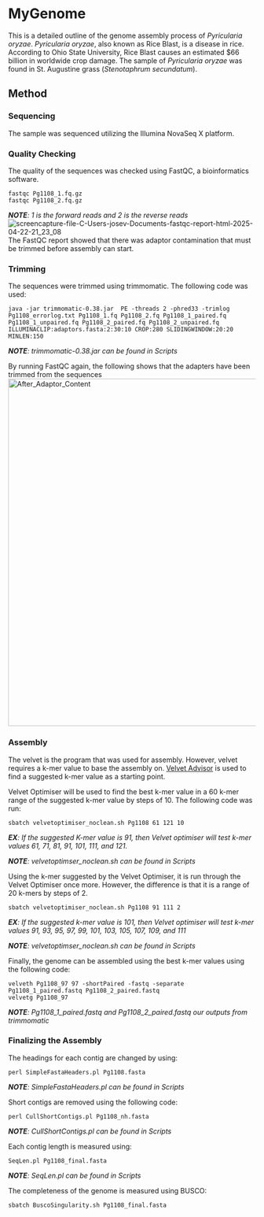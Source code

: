 # MyGenome
This is a detailed outline of the genome assembly process of <em>Pyricularia oryzae</em>. <em>Pyricularia oryzae</em>, also known as Rice Blast, is a disease in rice. According to Ohio State University, Rice Blast causes an estimated $66 billion in worldwide crop damage. The sample of <em>Pyricularia oryzae</em> was found in St. Augustine grass (<em>Stenotaphrum secundatum</em>).
## Method
### Sequencing 
The sample was sequenced utilizing the Illumina NovaSeq X platform.
### Quality Checking
The quality of the sequences was checked using FastQC, a bioinformatics software.
```
fastqc Pg1108_1.fq.gz
fastqc Pg1108_2.fq.gz
```
<em><b>NOTE</b>: 1 is the forward reads and 2 is the reverse reads</em>
![screencapture-file-C-Users-josev-Documents-fastqc-report-html-2025-04-22-21_23_08](https://github.com/user-attachments/assets/acd9f243-c14d-4820-a1e6-f5ff9651c406)
The FastQC report showed that there was adaptor contamination that must be trimmed before assembly can start.
### Trimming
The sequences were trimmed using trimmomatic. The following code was used:
```
java -jar trimmomatic-0.38.jar  PE -threads 2 -phred33 -trimlog Pg1108_errorlog.txt Pg1108_1.fq Pg1108_2.fq Pg1108_1_paired.fq Pg1108_1_unpaired.fq Pg1108_2_paired.fq Pg1108_2_unpaired.fq ILLUMINACLIP:adaptors.fasta:2:30:10 CROP:280 SLIDINGWINDOW:20:20 MINLEN:150
```
<em><b>NOTE</b>: trimmomatic-0.38.jar can be found in Scripts </em>

By running FastQC again, the following shows that the adapters have been trimmed from the sequences 
<img width="706" alt="After_Adaptor_Content" src="https://github.com/user-attachments/assets/0c82b63c-f154-4a61-b1e1-e103b0a58aba" />
### Assembly
The velvet is the program that was used for assembly. However, velvet requires a k-mer value to base the assembly on. <a href = https://dna.med.monash.edu/~torsten/velvet_advisor/> Velvet Advisor</a> is used to find a suggested k-mer value as a starting point.

Velvet Optimiser will be used to find the best k-mer value in a 60 k-mer range of the suggested k-mer value by steps of 10. The following code was run:
```
sbatch velvetoptimiser_noclean.sh Pg1108 61 121 10
```
<em><b>EX</b>: If the suggested K-mer value is 91, then Velvet optimiser will test k-mer values 61, 71, 81, 91, 101, 111, and 121.</em>

<em><b>NOTE</b>: velvetoptimser_noclean.sh can be found in Scripts </em>

Using the k-mer suggested by the Velvet Optimiser, it is run through the Velvet Optimiser once more. However, the difference is that it is a range of 20 k-mers by steps of 2. 
```
sbatch velvetoptimiser_noclean.sh Pg1108 91 111 2
```
<em><b>EX</b>: If the suggested k-mer value is 101, then Velvet optimiser will test k-mer values 91, 93, 95, 97, 99, 101, 103, 105, 107, 109, and 111 </em>

<em><b>NOTE</b>: velvetoptimser_noclean.sh can be found in Scripts </em>

Finally, the genome can be assembled using the best k-mer values using the following code:
```
velveth Pg1108_97 97 -shortPaired -fastq -separate Pg1108_1_paired.fastq Pg1108_2_paired.fastq
velvetg Pg1108_97
```
<em><b>NOTE</b>: Pg1108_1_paired.fastq and Pg1108_2_paired.fastq our outputs from trimmomatic </em>
### Finalizing the Assembly
The headings for each contig are changed by using:
```
perl SimpleFastaHeaders.pl Pg1108.fasta
```
<em><b>NOTE</b>: SimpleFastaHeaders.pl can be found in Scripts </em>

Short contigs are removed using the following code:
```
perl CullShortContigs.pl Pg1108_nh.fasta
```
<em><b>NOTE</b>: CullShortContigs.pl can be found in Scripts </em>

Each contig length is measured using:
```
SeqLen.pl Pg1108_final.fasta
```
<em><b>NOTE</b>: SeqLen.pl can be found in Scripts </em>

The completeness of the genome is measured using BUSCO:
```
sbatch BuscoSingularity.sh Pg1108_final.fasta
```








